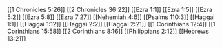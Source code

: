 [[1 Chronicles 5:26]]
[[2 Chronicles 36:22]]
[[Ezra 1:1]]
[[Ezra 1:5]]
[[Ezra 5:2]]
[[Ezra 5:8]]
[[Ezra 7:27]]
[[Nehemiah 4:6]]
[[Psalms 110:3]]
[[Haggai 1:1]]
[[Haggai 1:12]]
[[Haggai 2:2]]
[[Haggai 2:21]]
[[1 Corinthians 12:4]]
[[1 Corinthians 15:58]]
[[2 Corinthians 8:16]]
[[Philippians 2:12]]
[[Hebrews 13:21]]
